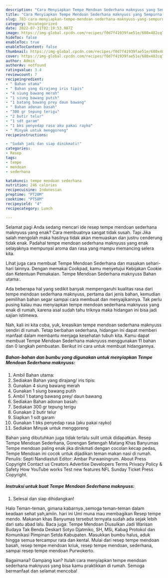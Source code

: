 ```yaml
---
description: "Cara Menyiapkan Tempe Mendoan Sederhana maknyuss yang Sempurna, Buat Buka Puasa Bikin Ngiler"
title: "Cara Menyiapkan Tempe Mendoan Sederhana maknyuss yang Sempurna, Buat Buka Puasa Bikin Ngiler"
slug: 783-cara-menyiapkan-tempe-mendoan-sederhana-maknyuss-yang-sempurna-buat-buka-puasa-bikin-ngiler
category: Uncategorized
date: 2022-07-31T02:19:53.987Z
image: https://img-global.cpcdn.com/recipes/f0d7f41939fae51e/680x482cq70/tempe-mendoan-sederhana-maknyuss-foto-resep-utama.jpg
hideToc: false
enableToc: true
enableTocContent: false
thumbnail: https://img-global.cpcdn.com/recipes/f0d7f41939fae51e/680x482cq70/tempe-mendoan-sederhana-maknyuss-foto-resep-utama.jpg
cover: https://img-global.cpcdn.com/recipes/f0d7f41939fae51e/680x482cq70/tempe-mendoan-sederhana-maknyuss-foto-resep-utama.jpg
author: Admin
authorAv: notfound
ratingvalue: 3.4
reviewcount: 7
recipeingredient:
- " Bahan utama"
- " Bahan yang dirajang iris tipis"
- "4 siung bawang merah"
- "1 siung bawang putih"
- "1 batang bawang prey daun bawang"
- " Bahan adonan basah"
- "300 gr tepung terigu"
- "2 butir telur"
- "1 sdt garam"
- "1 bks penyedap rasa aku pakai rayko"
- " Minyak untuk menggoreng"
recipeinstructions:

- "Sudah jadi dan siap dinikmati!"
categories:
- Resep
tags:
- tempe
- mendoan
- sederhana

katakunci: tempe mendoan sederhana 
nutrition: 246 calories
recipecuisine: Indonesian
preptime: "PT20M"
cooktime: "PT58M"
recipeyield: "4"
recipecategory: Lunch

---
```



Selamat pagi Anda sedang mencari ide resep tempe mendoan sederhana maknyuss yang enak? Cara membuatnya sangat tidak susah. Tapi Jika salah mengolah maka hasilnya tidak akan memuaskan dan justru cenderung tidak enak. Padahal tempe mendoan sederhana maknyuss yang enak selayaknya mempunyai aroma dan rasa yang mampu memancing selera kita.


Lihat juga cara membuat Tempe Mendoan Sederhana dan masakan sehari-hari lainnya. Dengan memakai Cookpad, kamu menyetujui Kebijakan Cookie dan Ketentuan Pemakaian. Tempe Mendoan Sederhana maknyuss Bahan utama:.

Ada beberapa hal yang sedikit banyak mempengaruhi kualitas rasa dari tempe mendoan sederhana maknyuss, pertama dari jenis bahan, kemudian pemilihan bahan segar sampai cara membuat dan menyajikannya. Tak perlu pusing kalau mau menyiapkan tempe mendoan sederhana maknyuss yang enak di rumah, karena asal sudah tahu triknya maka hidangan ini bisa jadi sajian istimewa.


Nah, kali ini kita coba, yuk, kreasikan tempe mendoan sederhana maknyuss sendiri di rumah. Tetap berbahan sederhana, hidangan ini dapat memberi manfaat dalam membantu menjaga kesehatan tubuh kita. Kamu dapat membuat Tempe Mendoan Sederhana maknyuss menggunakan 11 bahan dan 0 langkah pembuatan. Berikut ini cara untuk membuat hidangannya.

<!--inarticleads1-->

##### Bahan-bahan dan bumbu yang digunakan untuk menyiapkan Tempe Mendoan Sederhana maknyuss:

1. Ambil  Bahan utama:
1. Sediakan  Bahan yang dirajang/ iris tipis:
1. Gunakan 4 siung bawang merah
1. Gunakan 1 siung bawang putih
1. Ambil 1 batang bawang prey/ daun bawang
1. Sediakan  Bahan adonan basah:
1. Sediakan 300 gr tepung terigu
1. Gunakan 2 butir telur
1. Siapkan 1 sdt garam
1. Gunakan 1 bks penyedap rasa (aku pakai rayko)
1. Sediakan  Minyak untuk menggoreng


Bahan yang dibutuhkan juga tidak terlalu sulit untuk didapatkan. Resep Tempe Mendoan Sederhana, Gorengan Setengah Matang Khas Banyumas Tempe mendoan paling enak jika dinikmati dengan cocolan kecap pedas, Tempe Mendoan ini cocok untuk dijadikan teman makan nasi di rumah. Penulis: Septi Nandiastuti Editor: Ambar Purwaningrum. About Press Copyright Contact us Creators Advertise Developers Terms Privacy Policy &amp; Safety How YouTube works Test new features NFL Sunday Ticket Press Copyright. 

<!--inarticleads2-->

##### Instruksi untuk buat Tempe Mendoan Sederhana maknyuss:


1. Selesai dan siap dihidangkan!

Halo Teman-teman, gimana kabarnya.,semoga teman-teman dalam keadaan sehat yah,amiin. hari ini Umi muna mau membagikan Resep tempe mendo. Makanan khas Banyumas tersebut ternyata sudah ada sejak lebih dari satu abad lalu. Baca juga: Tempe Mendoan Diusulkan Jadi Warisan Budaya Tak Benda Deskart Sotyo Djatmiko, SH, MSi, Kabag Protokol dan Komunikasi Pimpinan Setda Kabupaten. Masukkan bumbu halus, aduk hingga semua tercampur rata dan kental. Mulai dari resep tempe mendoan basah, resep tempe mendoan kriuk, resep tempe mendoan, sederhana, sampai resep tempe mendoan Purwokerto. 

Bagaimana? Gampang kan? Itulah cara menyiapkan tempe mendoan sederhana maknyuss yang bisa kamu praktikkan di rumah. Semoga bermanfaat dan selamat mencoba!
